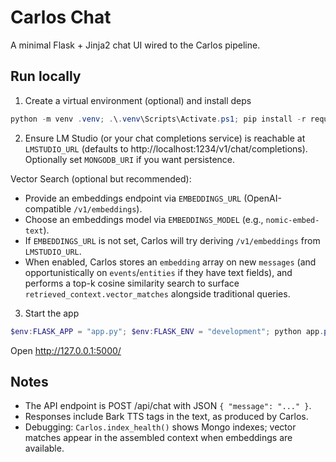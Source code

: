 # Carlos Chat

A minimal Flask + Jinja2 chat UI wired to the Carlos pipeline.

## Run locally

1) Create a virtual environment (optional) and install deps

```powershell
python -m venv .venv; .\.venv\Scripts\Activate.ps1; pip install -r requirements.txt
```

2) Ensure LM Studio (or your chat completions service) is reachable at `LMSTUDIO_URL` (defaults to http://localhost:1234/v1/chat/completions). Optionally set `MONGODB_URI` if you want persistence.

Vector Search (optional but recommended):
- Provide an embeddings endpoint via `EMBEDDINGS_URL` (OpenAI-compatible `/v1/embeddings`).
- Choose an embeddings model via `EMBEDDINGS_MODEL` (e.g., `nomic-embed-text`).
- If `EMBEDDINGS_URL` is not set, Carlos will try deriving `/v1/embeddings` from `LMSTUDIO_URL`.
- When enabled, Carlos stores an `embedding` array on new `messages` (and opportunistically on `events`/`entities` if they have text fields), and performs a top-k cosine similarity search to surface `retrieved_context.vector_matches` alongside traditional queries.

3) Start the app

```powershell
$env:FLASK_APP = "app.py"; $env:FLASK_ENV = "development"; python app.py
```

Open http://127.0.0.1:5000/

## Notes
- The API endpoint is POST /api/chat with JSON `{ "message": "..." }`.
- Responses include Bark TTS tags in the text, as produced by Carlos.
- Debugging: `Carlos.index_health()` shows Mongo indexes; vector matches appear in the assembled context when embeddings are available.
